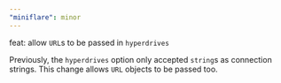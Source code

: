 ```yaml
---
"miniflare": minor
---
```


feat: allow `URL`s to be passed in `hyperdrives`

Previously, the `hyperdrives` option only accepted `string`s as connection strings. This change allows `URL` objects to be passed too.
